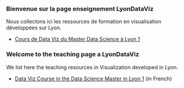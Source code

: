 ### Bienvenue sur la page enseignement LyonDataViz
Nous collectons ici les ressources de formation en visualisation développées sur Lyon.

* [Cours de Data Viz du Master Data Science à Lyon 1](lyon1-m2) 

### Welcome to the teaching page a LyonDataViz
We list here the teaching resources in Visualization developed in Lyon.

* [Data Viz Course in the Data Science Master in Lyon 1](lyon1-m2) (in French)